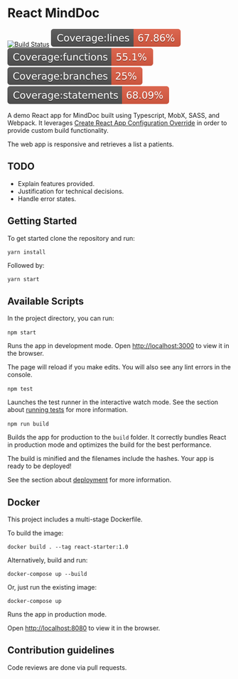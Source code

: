 # React MindDoc

[![Build Status](https://travis-ci.org/nicolaspearson/react.minddoc.svg?branch=master)](https://travis-ci.org/nicolaspearson/react.minddoc)
![Coverage lines](https://raw.githubusercontent.com/nicolaspearson/react.minddoc/master/coverage/badge-lines.svg?sanitize=true)
![Coverage functions](https://raw.githubusercontent.com/nicolaspearson/react.minddoc/master/coverage/badge-functions.svg?sanitize=true)
![Coverage branches](https://raw.githubusercontent.com/nicolaspearson/react.minddoc/master/coverage/badge-branches.svg?sanitize=true)
![Coverage statements](https://raw.githubusercontent.com/nicolaspearson/react.minddoc/master/coverage/badge-statements.svg?sanitize=true)

A demo React app for MindDoc built using Typescript, MobX, SASS, and Webpack. It leverages [Create React App Configuration Override](https://github.com/sharegate/craco) in order to provide custom build functionality.

The web app is responsive and retrieves a list a patients.

## TODO

- Explain features provided.
- Justification for technical decisions.
- Handle error states.

## Getting Started

To get started clone the repository and run:

```bash
yarn install
```

Followed by:

```
yarn start
```

## Available Scripts

In the project directory, you can run:

`npm start`

Runs the app in development mode.
Open [http://localhost:3000](http://localhost:3000) to view it in the browser.

The page will reload if you make edits.
You will also see any lint errors in the console.

`npm test`

Launches the test runner in the interactive watch mode.
See the section about [running tests](https://facebook.github.io/create-react-app/docs/running-tests) for more information.

`npm run build`

Builds the app for production to the `build` folder.
It correctly bundles React in production mode and optimizes the build for the best performance.

The build is minified and the filenames include the hashes.
Your app is ready to be deployed!

See the section about [deployment](https://facebook.github.io/create-react-app/docs/deployment) for more information.

## Docker

This project includes a multi-stage Dockerfile.

To build the image:

```
docker build . --tag react-starter:1.0
```

Alternatively, build and run:

```
docker-compose up --build
```

Or, just run the existing image:

```
docker-compose up
```

Runs the app in production mode.

Open [http://localhost:8080](http://localhost:8080) to view it in the browser.

## Contribution guidelines

Code reviews are done via pull requests.
